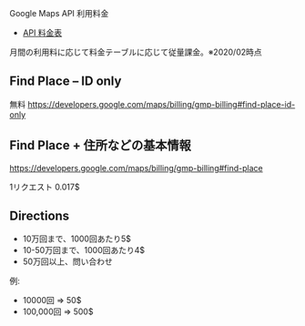 Google Maps API 利用料金

- [API 料金表](https://cloud.google.com/maps-platform/pricing/sheet/?hl=ja)

月間の利用料に応じて料金テーブルに応じて従量課金。※2020/02時点

## Find Place – ID only 

無料
https://developers.google.com/maps/billing/gmp-billing#find-place-id-only


## Find Place + 住所などの基本情報

https://developers.google.com/maps/billing/gmp-billing#find-place

1リクエスト 0.017$
  
## Directions

- 10万回まで、1000回あたり5$
- 10-50万回まで、1000回あたり4$
- 50万回以上、問い合わせ

例:
- 10000回 => 50$
- 100,000回 => 500$
